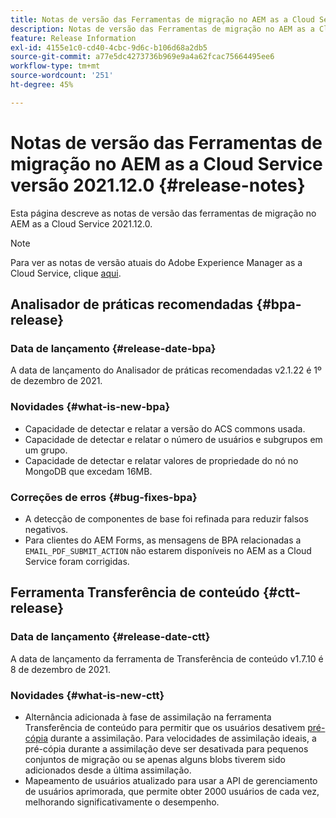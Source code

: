 ```yaml
---
title: Notas de versão das Ferramentas de migração no AEM as a Cloud Service versão 2021.12.0
description: Notas de versão das Ferramentas de migração no AEM as a Cloud Service versão 2021.12.0
feature: Release Information
exl-id: 4155e1c0-cd40-4cbc-9d6c-b106d68a2db5
source-git-commit: a77e5dc4273736b969e9a4a62fcac75664495ee6
workflow-type: tm+mt
source-wordcount: '251'
ht-degree: 45%

---
```


# Notas de versão das Ferramentas de migração no AEM as a Cloud Service versão 2021.12.0 {#release-notes}

Esta página descreve as notas de versão das ferramentas de migração no AEM as a Cloud Service 2021.12.0.

>[!NOTE]
>Para ver as notas de versão atuais do Adobe Experience Manager as a Cloud Service, clique [aqui](https://experienceleague.adobe.com/docs/experience-manager-cloud-service/release-notes/release-notes/release-notes-current.html?lang=pt-BR).

## Analisador de práticas recomendadas {#bpa-release}

### Data de lançamento {#release-date-bpa}

A data de lançamento do Analisador de práticas recomendadas v2.1.22 é 1º de dezembro de 2021.

### Novidades {#what-is-new-bpa}

* Capacidade de detectar e relatar a versão do ACS commons usada.
* Capacidade de detectar e relatar o número de usuários e subgrupos em um grupo.
* Capacidade de detectar e relatar valores de propriedade do nó no MongoDB que excedam 16MB.

### Correções de erros {#bug-fixes-bpa}

* A detecção de componentes de base foi refinada para reduzir falsos negativos.
* Para clientes do AEM Forms, as mensagens de BPA relacionadas a `EMAIL_PDF_SUBMIT_ACTION` não estarem disponíveis no AEM as a Cloud Service foram corrigidas.


## Ferramenta Transferência de conteúdo {#ctt-release}

### Data de lançamento {#release-date-ctt}

A data de lançamento da ferramenta de Transferência de conteúdo v1.7.10 é 8 de dezembro de 2021.

### Novidades {#what-is-new-ctt}

* Alternância adicionada à fase de assimilação na ferramenta Transferência de conteúdo para permitir que os usuários desativem [pré-cópia](https://experienceleague.adobe.com/docs/experience-manager-cloud-service/moving/cloud-migration/content-transfer-tool/handling-large-content-repositories.html) durante a assimilação. Para velocidades de assimilação ideais, a pré-cópia durante a assimilação deve ser desativada para pequenos conjuntos de migração ou se apenas alguns blobs tiverem sido adicionados desde a última assimilação.
* Mapeamento de usuários atualizado para usar a API de gerenciamento de usuários aprimorada, que permite obter 2000 usuários de cada vez, melhorando significativamente o desempenho.
